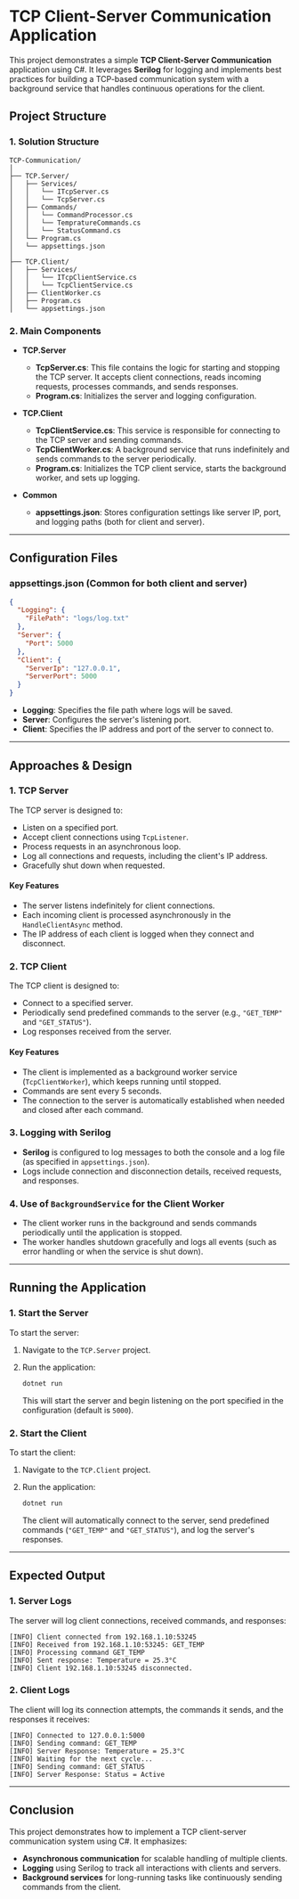 # **TCP Client-Server Communication Application**

This project demonstrates a simple **TCP Client-Server Communication** application using C#. It leverages **Serilog** for logging and implements best practices for building a TCP-based communication system with a background service that handles continuous operations for the client.

## **Project Structure**

### **1. Solution Structure**
```
TCP-Communication/
│
├── TCP.Server/
│   ├── Services/
│   │   └── ITcpServer.cs
│   │   └── TcpServer.cs
│   ├── Commands/
│   │   └── CommandProcessor.cs
│   │   └── TempratureCommands.cs
│   │   └── StatusCommand.cs
│   └── Program.cs
│   └── appsettings.json
│
├── TCP.Client/
│   ├── Services/
│   │   └── ITcpClientService.cs
│   │   └── TcpClientService.cs
│   ├── ClientWorker.cs
│   ├── Program.cs
│   └── appsettings.json

```

### **2. Main Components**
- **TCP.Server**
    - **TcpServer.cs**: This file contains the logic for starting and stopping the TCP server. It accepts client connections, reads incoming requests, processes commands, and sends responses.
    - **Program.cs**: Initializes the server and logging configuration.
  
- **TCP.Client**
    - **TcpClientService.cs**: This service is responsible for connecting to the TCP server and sending commands.
    - **TcpClientWorker.cs**: A background service that runs indefinitely and sends commands to the server periodically.
    - **Program.cs**: Initializes the TCP client service, starts the background worker, and sets up logging.
  
- **Common**
    - **appsettings.json**: Stores configuration settings like server IP, port, and logging paths (both for client and server).

---

## **Configuration Files**

### **appsettings.json (Common for both client and server)**

```json
{
  "Logging": {
    "FilePath": "logs/log.txt"
  },
  "Server": {
    "Port": 5000
  },
  "Client": {
    "ServerIp": "127.0.0.1",
    "ServerPort": 5000
  }
}
```

- **Logging**: Specifies the file path where logs will be saved.
- **Server**: Configures the server's listening port.
- **Client**: Specifies the IP address and port of the server to connect to.

---

## **Approaches & Design**

### **1. TCP Server**
The TCP server is designed to:
- Listen on a specified port.
- Accept client connections using `TcpListener`.
- Process requests in an asynchronous loop.
- Log all connections and requests, including the client's IP address.
- Gracefully shut down when requested.

#### **Key Features**
- The server listens indefinitely for client connections.
- Each incoming client is processed asynchronously in the `HandleClientAsync` method.
- The IP address of each client is logged when they connect and disconnect.

### **2. TCP Client**
The TCP client is designed to:
- Connect to a specified server.
- Periodically send predefined commands to the server (e.g., `"GET_TEMP"` and `"GET_STATUS"`).
- Log responses received from the server.

#### **Key Features**
- The client is implemented as a background worker service (`TcpClientWorker`), which keeps running until stopped.
- Commands are sent every 5 seconds.
- The connection to the server is automatically established when needed and closed after each command.

### **3. Logging with Serilog**
- **Serilog** is configured to log messages to both the console and a log file (as specified in `appsettings.json`).
- Logs include connection and disconnection details, received requests, and responses.

### **4. Use of `BackgroundService` for the Client Worker**
- The client worker runs in the background and sends commands periodically until the application is stopped.
- The worker handles shutdown gracefully and logs all events (such as error handling or when the service is shut down).

---

## **Running the Application**

### **1. Start the Server**
To start the server:
1. Navigate to the `TCP.Server` project.
2. Run the application:

   ```bash
   dotnet run
   ```

   This will start the server and begin listening on the port specified in the configuration (default is `5000`).

### **2. Start the Client**
To start the client:
1. Navigate to the `TCP.Client` project.
2. Run the application:

   ```bash
   dotnet run
   ```

   The client will automatically connect to the server, send predefined commands (`"GET_TEMP"` and `"GET_STATUS"`), and log the server's responses.

---

## **Expected Output**

### **1. Server Logs**
The server will log client connections, received commands, and responses:
```
[INFO] Client connected from 192.168.1.10:53245
[INFO] Received from 192.168.1.10:53245: GET_TEMP
[INFO] Processing command GET_TEMP
[INFO] Sent response: Temperature = 25.3°C
[INFO] Client 192.168.1.10:53245 disconnected.
```

### **2. Client Logs**
The client will log its connection attempts, the commands it sends, and the responses it receives:
```
[INFO] Connected to 127.0.0.1:5000
[INFO] Sending command: GET_TEMP
[INFO] Server Response: Temperature = 25.3°C
[INFO] Waiting for the next cycle...
[INFO] Sending command: GET_STATUS
[INFO] Server Response: Status = Active
```

---

## **Conclusion**
This project demonstrates how to implement a TCP client-server communication system using C#. It emphasizes:
- **Asynchronous communication** for scalable handling of multiple clients.
- **Logging** using Serilog to track all interactions with clients and servers.
- **Background services** for long-running tasks like continuously sending commands from the client.
